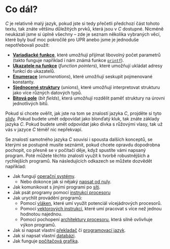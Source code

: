 # Co dál?
*C* je relativně malý jazyk, pokud jste si tedy přečetli předchozí část tohoto textu, tak znáte
většinu důležitých prvků, která jsou v *C* dostupné. Nicméně neukázali jsme si úplně všechny – zde
je seznam několika vybraných věcí, které byly buď moc pokročilé pro UPR anebo jsme je jednoduše
nepotřebovali použít:
- [**Variadiacké funkce**](https://en.cppreference.com/w/c/variadic), které umožňují přijímat
libovolný počet parametrů (takto funguje například i nám známá funkce
[`printf`](https://devdocs.io/c/io/fprintf)).
- [**Ukazatele na funkce**](https://www.cprogramming.com/tutorial/function-pointers.html)
(*function pointers*), které umožňují ukládat adresy funkcí do ukazatelů.
- [**Enumerace**](https://en.cppreference.com/w/c/language/enum) (*enumerations*), které umožňují
seskupit pojmenované konstanty.
- [**Sjednocené struktury**](https://en.cppreference.com/w/c/language/union) (*unions*), které
umožňují interpretovat strukturu jako více různých datových typů.
- [**Bitová pole**](https://en.cppreference.com/w/c/language/bit_field) (*bit fields*), která
umožňují rozdělit paměť struktury na úrovni jednotlivých bitů. 

Pokud si chcete ověřit, jak jste na tom se znalostí jazyka *C*, projděte si tyto
[slidy](https://www.slideshare.net/olvemaudal/deep-c). Pokud budete umět odpovídat jako blonďatý
kluk, tak znáte základy jazyka *C*. Pokud budete umět odpovídat jako dívka s růžovými vlasy,
tak už vás v jazyce *C* téměř nic nepřekvapí.

Se znalostí samotného jazyka *C* souvisí i spousta dalších konceptů, se kterými se postupně musíte
seznámit, pokud chcete opravdu dopodrobna pochopit, co přesně se v počítači děje, když spustíte
vámi napsaný program. Poté můžete těchto znalostí využít k tvorbě robustnějších a rychlejších
programů. Na následujících odkazech se můžete dozvědět například:
- Jak fungují [operační systémy](http://poli.cs.vsb.cz/edu/osy/osnova.html).
    - Nebo dokonce jak si nějaký [napsat od nuly](https://littleosbook.github.io/).
- Jak komunikovat s jinými programi po [síti](http://www.beej.us/guide/bgnet/).
- Jak psát programy pomocí [instrukcí procesoru](http://poli.cs.vsb.cz/edu/soj/down/soj-skripta.pdf)
- Jak urychlit provádění programů:
    - Pomocí [vláken](https://computing.llnl.gov/tutorials/pthreads/), které umí využít potenciál
    vícejádrových procesorů.
    - Pomocí [vektorových instrukcí](http://www.cs.uu.nl/docs/vakken/magr/2017-2018/files/SIMD%20Tutorial.pdf),
    které umí pracovat s více než jednou hodnotou najednou.
    - Pomocí pochopení [architektury procesoru](https://github.com/Kobzol/hardware-effects), která
    silně ovlivňuje výkon programů.
- Jak si napsat vlastní [překladač](https://www3.nd.edu/~dthain/compilerbook/compilerbook.pdf) či
[programovací jazyk](http://www.buildyourownlisp.com/chapter1_introduction).
- Jak si napsat vlastní [databázi](https://cstack.github.io/db_tutorial/).
- Jak funguje [počítačová grafika](http://mrl.cs.vsb.cz/people/fabian/pg1_course.html).
